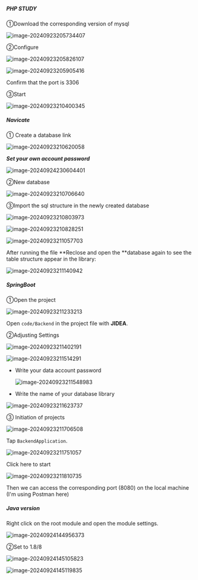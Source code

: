 ##### PHP STUDY

①Download the corresponding version of mysql

![image-20240923205734407](Backend_Guidance/image-20240923205734407.png)

②Configure

![image-20240923205826107](Backend_Guidance/image-20240923205826107.png)

![image-20240923205905416](Backend_Guidance/image-20240923205905416.png)

Confirm that the port is 3306

③Start

![image-20240923210400345](Backend_Guidance/image-20240923210400345.png)

##### Navicate

① Create a database link

![image-20240923210620058](Backend_Guidance/image-20240923210620058.png)

***Set your own account password***

![image-20240924230604401](Backend_Guidance/image-20240924230604401.png)

②New database

![image-20240923210706640](Backend_Guidance/image-20240923210706640.png)

③Import the sql structure in the newly created database

![image-20240923210803973](Backend_Guidance/image-20240923210803973.png)

![image-20240923210828251](Backend_Guidance/image-20240923210828251.png)

![image-20240923211057703](Backend_Guidance/image-20240923211057703.png)

After running the file **Reclose and open the **database again to see the table structure appear in the library:

![image-20240923211140942](Backend_Guidance/image-20240923211140942.png)

##### SpringBoot

①Open the project

![image-20240923211233213](Backend_Guidance/image-20240923211233213.png)

Open `code/Backend` in the project file with **JIDEA**.

②Adjusting Settings

![image-20240923211402191](Backend_Guidance/image-20240923211402191.png)

![image-20240923211514291](Backend_Guidance/image-20240923211514291.png)

- Write your data account password

  ![image-20240923211548983](Backend_Guidance/image-20240923211548983.png)

- Write the name of your database library

![image-20240923211623737](Backend_Guidance/image-20240923211623737.png)

③ Initiation of projects

![image-20240923211706508](Backend_Guidance/image-20240923211706508.png)

Tap `BackendApplication`.

![image-20240923211751057](Backend_Guidance/image-20240923211751057.png)

Click here to start

![image-20240923211810735](Backend_Guidance/image-20240923211810735.png)

Then we can access the corresponding port (8080) on the local machine (I'm using Postman here)

##### Java version

Right click on the root module and open the module settings.

![image-20240924144956373](Backend_Guidance/image-20240924144956373.png)

②Set to 1.8/8

![image-20240924145105823](Backend_Guidance/image-20240924145105823.png)

![image-20240924145119835](Backend_Guidance/image-20240924145119835.png)